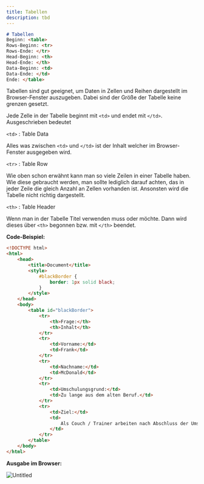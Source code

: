 ```yaml
---
title: Tabellen
description: tbd
---
```



```markdown
# Tabellen
Beginn: <table>
Rows-Beginn: <tr>
Rows-Ende: </tr>
Head-Beginn: <th>
Head-Ende: </th>
Data-Beginn: <td>
Data-Ende: </td>
Ende: </table>
```

Tabellen sind gut geeignet, um Daten in Zellen und Reihen dargestellt im Browser-Fenster auszugeben. Dabei sind der Größe der Tabelle keine grenzen gesetzt.

Jede Zelle in der Tabelle beginnt mit `<td>` und endet mit `</td>`. Ausgeschrieben bedeutet 

`<td>` : Table Data

Alles was zwischen `<td>` und `</td>` ist der Inhalt welcher im Browser-Fenster ausgegeben wird.

`<tr>` : Table Row

Wie oben schon erwähnt kann man so viele Zeilen in einer Tabelle haben. Wie diese gebraucht werden, man sollte lediglich darauf achten, das in jeder Zeile die gleich Anzahl an Zellen vorhanden ist. Ansonsten wird die Tabelle nicht richtig dargestellt.

`<th>` : Table Header

Wenn man in der Tabelle Titel verwenden muss oder möchte. Dann wird dieses über `<th>` begonnen bzw. mit `</th>` beendet.

**Code-Beispiel:**

```html
<!DOCTYPE html>
<html>
    <head>
        <title>Document</title>
        <style>
            #blackBorder {
                border: 1px solid black;
            }
        </style>
    </head>
    <body>
        <table id="blackBorder">
            <tr>
                <th>Frage:</th>
                <th>Inhalt</th>
            </tr>
            <tr>
                <td>Vorname:</td>
                <td>Frank</td>
            </tr>
            <tr>
                <td>Nachname:</td>
                <td>McDonald</td>
            </tr>
            <tr>
                <td>Umschulungsgrund:</td>
                <td>Zu lange aus dem alten Beruf.</td>
            </tr>
            <tr>
                <td>Ziel:</td>
                <td>
                    Als Couch / Trainer arbeiten nach Abschluss der Umschulung.
                </td>
            </tr>
        </table>
    </body>
</html>
```

**Ausgabe im Browser:**

![Untitled](1%203%204%20Tabellen%20cf08595674fc4418b385b815165344a1/Untitled.png)